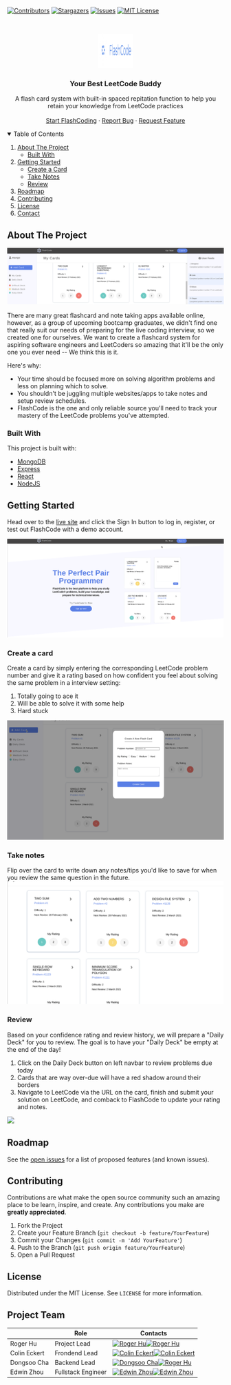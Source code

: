 <!-- PROJECT SHIELDS -->
<!--
*** I'm using markdown "reference style" links for readability.
*** Reference links are enclosed in brackets [ ] instead of parentheses ( ).
*** See the bottom of this document for the declaration of the reference variables
*** for contributors-url, forks-url, etc. This is an optional, concise syntax you may use.
*** https://www.markdownguide.org/basic-syntax/#reference-style-links
-->

[![Contributors][contributors-shield]][contributors-url]
[![Stargazers][stars-shield]][stars-url]
[![Issues][issues-shield]][issues-url]
[![MIT License][license-shield]][license-url]

<!-- PROJECT LOGO -->
<br />
<p align="center">
  <a href="http://flashcode.herokuapp.com/#/">
    <img src="/images/logo.png" alt="Logo" width="80" height="80">
  </a>
  <h3 align="center">Your Best LeetCode Buddy </h3>

  <p align="center">
  A flash card system with built-in spaced repitation function to help you retain your knowledge from LeetCode practices
    <br />
    <br />
    <a href="http://flashcode.herokuapp.com/#/">Start FlashCoding</a>
    ·
    <a href="https://github.com/caroger/flashcode/issues">Report Bug</a>
    ·
    <a href="https://github.com/caroger/flashcode/issues">Request Feature</a>
  </p>
</p>

<!-- TABLE OF CONTENTS -->
<details open="open">
  <summary>Table of Contents</summary>
  <ol>
    <li>
      <a href="#about-the-project">About The Project</a>
      <ul>
        <li><a href="#built-with">Built With</a></li>
      </ul>
    </li>
    <li>
      <a href="#getting-started">Getting Started</a>
      <ul>
        <li><a href="#create-a-card">Create a Card</a></li>
        <li><a href="#take-notes">Take Notes</a></li>
        <li><a href="#review">Review</a></li>
      </ul>
    </li>
    <li><a href="#roadmap">Roadmap</a></li>
    <li><a href="#contributing">Contributing</a></li>
    <li><a href="#license">License</a></li>
    <li><a href="#project-team">Contact</a></li>
  </ol>
</details>

<!-- ABOUT THE PROJECT -->

## About The Project

[![Product Name Screen Shot][product-screenshot]](http://flashcode.herokuapp.com/#)

There are many great flashcard and note taking apps available online, however, as a group of upcoming bootcamp graduates, we didn't find one that really suit our needs of preparing for the live coding interview, so we created one for ourselves. We want to create a flashcard system for aspiring software engineers and LeetCoders so amazing that it'll be the only one you ever need -- We think this is it.

Here's why:

- Your time should be focused more on solving algorithm problems and less on planning which to solve.
- You shouldn't be juggling multiple websites/apps to take notes and setup review schedules.
- FlashCode is the one and only reliable source you'll need to track your mastery of the LeetCode problems you've attempted.

### Built With

This project is built with:

- [MongoDB](https://www.mongodb.com/)
- [Express](https://expressjs.com/)
- [React](https://reactjs.org/)
- [NodeJS](https://nodejs.org/en/)

<!-- GETTING STARTED -->

## Getting Started

Head over to the [live site](http://flashcode.herokuapp.com/#) and click the Sign In button to log in, register, or test out FlashCode with a demo account.

![](images/login_demo.gif)

### Create a card

Create a card by simply entering the corresponding LeetCode problem number and give it a rating based on how confident you feel about solving the same problem in a interview setting:

   1. Totally going to ace it
   2. Will be able to solve it with some help
   3. Hard stuck

![](images/create_card_demo.gif)
### Take notes

Flip over the card to write down any notes/tips you'd like to save for when you review the same question in the future.
![](images/add_note_demo.gif)


### Review

Based on your confidence rating and review history, we will prepare a "Daily Deck" for you to review. The goal is to have your "Daily Deck" be empty at the end of the day!

1. Click on the Daily Deck button on left navbar to review problems due today
2. Cards that are way over-due will have a red shadow around their borders
3. Navigate to LeetCode via the URL on the card, finish and submit your solution on LeetCode, and comback to FlashCode to update your rating and notes.

![](images/review_demo.gif)


<!-- ROADMAP -->

## Roadmap

See the [open issues](https://github.com/caroger/flashcode/issues) for a list of proposed features (and known issues).

<!-- CONTRIBUTING -->

## Contributing

Contributions are what make the open source community such an amazing place to be learn, inspire, and create. Any contributions you make are **greatly appreciated**.

1. Fork the Project
2. Create your Feature Branch (`git checkout -b feature/YourFeature`)
3. Commit your Changes (`git commit -m 'Add YourFeature'`)
4. Push to the Branch (`git push origin feature/YourFeature`)
5. Open a Pull Request

<!-- LICENSE -->

## License

Distributed under the MIT License. See `LICENSE` for more information.

<!-- CONTACT -->

## Project Team

| |Role| Contacts|
| ------------- | ------------- | ----|
| Roger Hu|Project Lead | [![Roger Hu][linkedin-shield]](https://www.linkedin.com/in/rogerhu1989)[![Roger Hu][github-shield]](https://github.com/caroger)|
|Colin Eckert| Frondend Lead| [![Colin Eckert][linkedin-shield]](https://www.linkedin.com/in/colin-eckert/)[![Colin Eckert][github-shield]](https://github.com/colineckert)|
|Dongsoo Cha| Backend Lead| [![Dongsoo Cha][linkedin-shield]](https://www.linkedin.com/in/dongsoo-cha-72511476/)[![Roger Hu][github-shield]](https://github.com/chubbibanana/)|
|Edwin Zhou|Fullstack Engineer| [![Edwin Zhou][linkedin-shield]](https://www.linkedin.com/in/edwin-zhou-a231b31b6/)[![Edwin Zhou][github-shield]](https://github.com/ezhou0)|



<!-- MARKDOWN LINKS & IMAGES -->
<!-- https://www.markdownguide.org/basic-syntax/#reference-style-links -->

[contributors-shield]: https://img.shields.io/github/contributors/caroger/flashcode?style=for-the-badge
[contributors-url]: https://github.com/caroger/flashcode/graphs/contributors
[forks-shield]: https://img.shields.io/github/forks/othneildrew/Best-README-Template.svg?style=for-the-badge
[forks-url]: https://github.com/othneildrew/Best-README-Template/network/members
[stars-shield]: https://img.shields.io/github/stars/caroger/flashcode?style=for-the-badge
[stars-url]: https://github.com/caroger/flashcode/stargazers
[issues-shield]: https://img.shields.io/github/issues/caroger/flashcode?style=for-the-badge
[issues-url]:https://github.com/caroger/flashcode/issues
[license-shield]: https://img.shields.io/github/license/caroger/flashcode?style=for-the-badge
[license-url]: https://github.com/caroger/flashcode/blob/main/LICENSE
[linkedin-shield]: https://img.shields.io/badge/LinkedIn-0077B5?style=for-the-badge&logo=linkedin&logoColor=white
[github-shield]:https://img.shields.io/badge/GitHub-100000?style=for-the-badge&logo=github&logoColor=white
[product-screenshot]: images/screenshot.png
